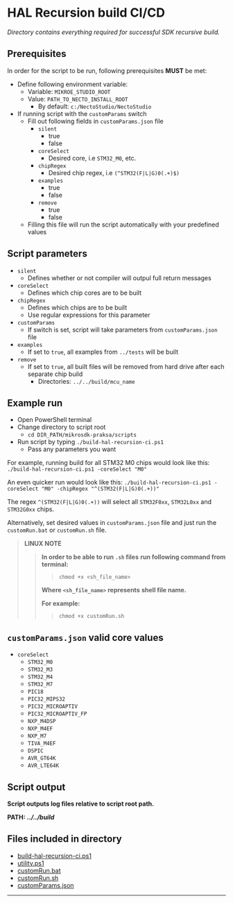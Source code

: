 # HAL Recursion build CI/CD

*Directory contains everything required for successful SDK recursive build.*

## Prerequisites

In order for the script to be run, following prerequisites **MUST** be met:

+ Define following environment variable:
  + Variable: `MIKROE_STUDIO_ROOT`
  + Value: `PATH_TO_NECTO_INSTALL_ROOT`
    + By default: `c:/NectoStudio/NectoStudio`
+ If running script with the `customParams` switch
  + Fill out following fields in `customParams.json` file
    + `silent`
      + true
      + false
    + `coreSelect`
      + Desired core, i.e `STM32_M0`, etc.
    + `chipRegex`
      + Desired chip regex, i.e `(^STM32(F|L|G)0(.+)$)`
    + `examples`
      + true
      + false
    + `remove`
      + true
      + false
  + Filling this file will run the script automatically with your predefined values

## Script parameters

+ `silent`
  + Defines whether or not compiler will outpul full return messages
+ `coreSelect`
  + Defines which chip cores are to be built
+ `chipRegex`
  + Defines which chips are to be built
  + Use regular expressions for this parameter
+ `customParams`
  + If switch is set, script will take parameters from `customParams.json` file
+ `examples`
  + If set to `true`, all examples from `../tests` will be built
+ `remove`
  + If set to `true`, all built files will be removed from hard drive after each separate chip build
    + Directories: `../../build/mcu_name`

## Example run

+ Open PowerShell terminal
+ Change directory to script root
  + `cd DIR_PATH/mikrosdk-praksa/scripts`
+ Run script by typing `./build-hal-recursion-ci.ps1`
  + Pass any parameters you want

For example, running build for all STM32 M0 chips would look like this:
`./build-hal-recursion-ci.ps1 -coreSelect "M0"`

An even quicker run would look like this:
`./build-hal-recursion-ci.ps1 -coreSelect "M0" -chipRegex "^(STM32(F|L|G)0(.+))"`

The regex `^(STM32(F|L|G)0(.+))` will select all `STM32F0xx`, `STM32L0xx` and `STM32G0xx` chips.

Alternatively, set desired values in `customParams.json` file and just run the `customRun.bat` or `customRun.sh` file.

> **LINUX NOTE**
>>
>> **In order to be able to run `.sh` files**
>> **run following command from terminal:**
>>> `chmod +x <sh_file_name>`
>>
>> **Where `<sh_file_name>` represents**
>> **shell file name.**
>>
>> **For example:**
>>> `chmod +x customRun.sh`

## `customParams.json` valid core values

+ `coreSelect`
  + `STM32_M0`
  + `STM32_M3`
  + `STM32_M4`
  + `STM32_M7`
  + `PIC18`
  + `PIC32_MIPS32`
  + `PIC32_MICROAPTIV`
  + `PIC32_MICROAPTIV_FP`
  + `NXP_M4DSP`
  + `NXP_M4EF`
  + `NXP_M7`
  + `TIVA_M4EF`
  + `DSPIC`
  + `AVR_GT64K`
  + `AVR_LTE64K`

## Script output

**Script outputs log files relative to script root path.**

**PATH:** ***../../build***

## Files included in directory

+ [build-hal-recursion-ci.ps1](./build-hal-recursion-ci.ps1)
+ [utility.ps1](./utility.ps1)
+ [customRun.bat](./customRun.bat)
+ [customRun.sh](./customRun.sh)
+ [customParams.json](./customParams.json)

---
